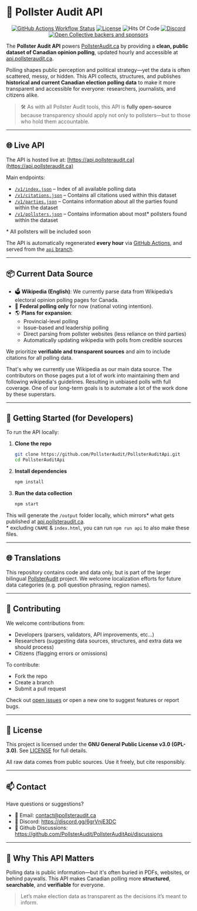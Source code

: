 # 📡 Pollster Audit API

<div align="center">

[![GitHub Actions Workflow Status](https://img.shields.io/github/actions/workflow/status/PollsterAudit/PollsterAuditApi/run.yml)](https://github.com/PollsterAudit/PollsterAuditApi/actions)
[![License](https://img.shields.io/badge/license-GPL--3.0-blue)](https://github.com/PollsterAudit/PollsterAuditApi/blob/main/LICENSE)
![Hits Of Code](https://hitsofcode.com/github/pollsteraudit/pollsterauditapi?branch=master)
[![Discord](https://img.shields.io/discord/1359947804981858324?logo=discord)](https://discord.gg/6grVnjE3DC)
[![Open Collective backers and sponsors](https://img.shields.io/opencollective/all/pollster-audit)](https://opencollective.com/pollster-audit)

</div>

The **Pollster Audit API** powers [PollsterAudit.ca](https://www.pollsteraudit.ca) by providing a **clean, public dataset of Canadian opinion polling**, updated hourly and accessible at [api.pollsteraudit.ca](https://api.pollsteraudit.ca).

Polling shapes public perception and political strategy—yet the data is often scattered, messy, or hidden. This API collects, structures, and publishes **historical and current Canadian election polling data** to make it more transparent and accessible for everyone: researchers, journalists, and citizens alike.

> 🛠️ As with all Pollster Audit tools, this API is **fully open-source** because transparency should apply not only to pollsters—but to those who hold them accountable.

---

## 🌐 Live API

The API is hosted live at: [https://api.pollsteraudit.ca](https://api.pollsteraudit.ca)

Main endpoints:
- [`/v1/index.json`](https://api.pollsteraudit.ca/v1/index.json) – Index of all available polling data
- [`/v1/citations.json`](https://api.pollsteraudit.ca/v1/citations.json) – Contains all citations used within this dataset
- [`/v1/parties.json`](https://api.pollsteraudit.ca/v1/parties.json) – Contains information about all the parties found within the dataset
- [`/v1/pollsters.json`](https://api.pollsteraudit.ca/v1/pollsters.json) – Contains information about most* pollsters found within the dataset

\* All pollsters will be included soon

The API is automatically regenerated **every hour** via [GitHub Actions](https://github.com/PollsterAudit/PollsterAuditApi/actions), and served from the [`api` branch](https://github.com/PollsterAudit/PollsterAuditApi/tree/api).

---

## 📦 Current Data Source

- 🗳️ **Wikipedia (English)**: We currently parse data from Wikipedia’s electoral opinion polling pages for Canada.
- 🧪 **Federal polling only** for now (national voting intention).
- 🌎 **Plans for expansion**:
    - Provincial-level polling
    - Issue-based and leadership polling
    - Direct parsing from pollster websites (less reliance on third parties)
    - Automatically updating wikipedia with polls from credible sources

We prioritize **verifiable and transparent sources** and aim to include citations for all polling data.   

That's why we currently use Wikipedia as our main data source. The contributors on those pages put a lot of work into maintaining them and following wikipedia's guidelines. 
Resulting in unbiased polls with full coverage. One of our long-term goals is to automate a lot of the work done by these superstars.

---

## 🚀 Getting Started (for Developers)

To run the API locally:

1. **Clone the repo**
   ```bash
   git clone https://github.com/PollsterAudit/PollsterAuditApi.git
   cd PollsterAuditApi
   ```

2. **Install dependencies**
   ```bash
   npm install
   ```

3. **Run the data collection**
   ```bash
   npm start
   ```

This will generate the `/output` folder locally, which mirrors* what gets published at [api.pollsteraudit.ca](https://api.pollsteraudit.ca).  
\* excluding `CNAME` & `index.html`, you can run `npm run api` to also make these files.

---

## 🌐 Translations

This repository contains code and data only, but is part of the larger bilingual [PollsterAudit](https://github.com/PollsterAudit) project. We welcome localization efforts for future data categories (e.g. poll question phrasing, region names).

---

## 🤝 Contributing

We welcome contributions from:

- Developers (parsers, validators, API improvements, etc...)
- Researchers (suggesting data sources, structures, and extra data we should process)
- Citizens (flagging errors or omissions)

To contribute:

- Fork the repo
- Create a branch
- Submit a pull request

Check out [open issues](https://github.com/PollsterAudit/PollsterAuditApi/issues) or open a new one to suggest features or report bugs.

---

## 📄 License

This project is licensed under the **GNU General Public License v3.0 (GPL-3.0)**. See [LICENSE](LICENSE) for full details.

All raw data comes from public sources. Use it freely, but cite responsibly.

---

## 📫 Contact

Have questions or suggestions?

- 📧 Email: [contact@pollsteraudit.ca](mailto:contact@pollsteraudit.ca)
- 👾 Discord: https://discord.gg/6grVnjE3DC
- 💬 Github Discussions: https://github.com/PollsterAudit/PollsterAuditApi/discussions

---

## 🧭 Why This API Matters

Polling data is public information—but it's often buried in PDFs, websites, or behind paywalls. 
This API makes Canadian polling more **structured**, **searchable**, and **verifiable** for everyone.

> Let’s make election data as transparent as the decisions it’s meant to inform.

